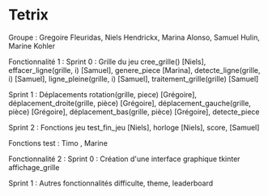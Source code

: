 # Tetrix

Groupe : Gregoire Fleuridas, Niels Hendrickx, Marina Alonso, Samuel Hulin, Marine Kohler

Fonctionnalité 1 :
  Sprint 0 : Grille du jeu
    cree_grille() [Niels], effacer_ligne(grille, i) [Samuel], genere_piece [Marina], detecte_ligne(grille, i) [Samuel], ligne_pleine(grille, i)  [Samuel], traitement_grille(grille) [Samuel]

  Sprint 1 : Déplacements
    rotation(grille, piece) [Grégoire], déplacement_droite(grille, pièce) [Grégoire], déplacement_gauche(grille, pièce) [Grégoire], déplacement_bas(grille, pièce) [Grégoire], detecte_piece

  Sprint 2 : Fonctions jeu
    test_fin_jeu [Niels], horloge [Niels], score, [Samuel]

  Fonctions test : Timo , Marine

Fonctionnalité 2 :
  Sprint 0 : Création d'une interface graphique tkinter
    affichage_grille

  Sprint 1 : Autres fonctionnalités
    difficulte, theme, leaderboard
